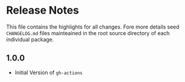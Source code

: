 # Release Notes

This file contains the highlights for all changes. Fore more details seed `CHANGELOG.md` files mainteained in the root source directory of each individual package.

## 1.0.0

* Initial Version of `gh-actions`

